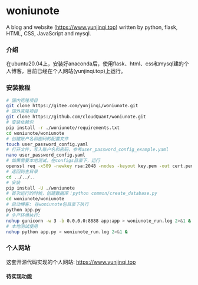 # woniunote
A blog and website (https://www.yunjinqi.top) written by python, flask, HTML, CSS, JavaScript and mysql.

### 介绍
在ubuntu20.04上，安装好anaconda后，使用flask、html、css和mysql建的个人博客，目前已经在个人网站(yunjinqi.top)上运行。

### 安装教程
```bash
# 国内克隆项目
git clone https://gitee.com/yunjinqi/woniunote.git
# 国外克隆项目
git clone https://github.com/cloudQuant/woniunote.git
# 安装依赖包
pip install -r ./woniunote/requirements.txt
cd woniunote/woniunote
# 创建账户名和密码的配置文件
touch user_password_config.yaml
# 打开文件，写入账户名和密码，参考user_password_config_example.yaml
nano user_password_config.yaml
# 如果需要本地测试，在configs目录下，运行
openssl req -x509 -newkey rsa:2048 -nodes -keyout key.pem -out cert.pem -days 365
# 返回到主目录
cd ../../..
# 安装
pip install -U ./woniunote
# 首次运行的时候，创建数据库：python common/create_database.py
cd woniunote/woniunote
# 启动博客: 在woniunote包目录下执行
python app.py
# 生产环境执行: 
nohup gunicorn -w 3 -b 0.0.0.0:8888 app:app > woniunote_run.log 2>&1 &
# 本地测试使用
nohup python app.py > woniunote_run.log 2>&1 &
```







### 个人网站

这套开源代码实现的个人网站: https://www.yunjinqi.top


#### 待实现功能



